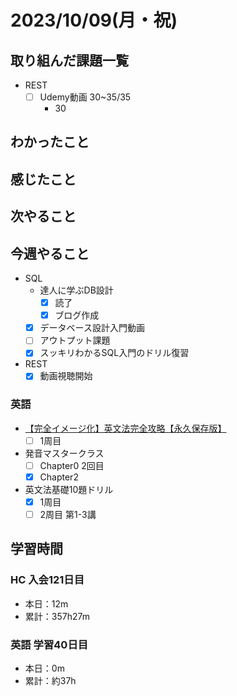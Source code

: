 # 2023/10/09(月・祝)

## 取り組んだ課題一覧

- REST
  - [ ] Udemy動画 30~35/35
    - 30

## わかったこと

## 感じたこと

## 次やること

## 今週やること

- SQL
  - 達人に学ぶDB設計
    - [x] 読了
    - [x] ブログ作成
  - [x] データベース設計入門動画
  - [ ] アウトプット課題
  - [x] スッキリわかるSQL入門のドリル復習
- REST
  - [x] 動画視聴開始

### 英語

- [【完全イメージ化】英文法完全攻略【永久保存版】](https://youtu.be/c1xbL9Ql4F0?si=f3kFSn2FOjloqZXc)
  - [ ] 1周目
- 発音マスタークラス
  - [ ] Chapter0 2回目
  - [x] Chapter2
- 英文法基礎10題ドリル
  - [x] 1周目
  - [ ] 2周目 第1-3講

## 学習時間

### HC 入会121日目

- 本日：12m
- 累計：357h27m

### 英語 学習40日目

- 本日：0m
- 累計：約37h
